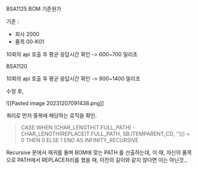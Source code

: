 
BSA1125 BOM 기준원가 

기준 : 
- 회사 2000
- 품목 00-K01

10회의 api 호출 후 평균 응답시간 확인 -> 600~700 밀리초 


BSA1120 

10회의 api 호출 후 평균 응답시간 확인 -> 900~1400 밀리초 

수정 후, 

![[Pasted image 20231207091438.png]]

쿼리로 먼저 중복에 해당하는 로직을 확인. 

> CASE WHEN (CHAR_LENGTH(T.FULL_PATH) - CHAR_LENGTH(REPLACE(T.FULL_PATH, SB.ITEMPARENT_CD, ''))) = 0 THEN 0 ELSE 1 END AS INFINITY_RECURSIVE


Recursive 문에서 재귀를 돌며 BOM에 맞는 PATH 를  산출하는데, 이 때, 자신의 품목으로 PATH에서 REPLACE처리를 했을 때, 이전의 길이와 같지 않다면 이는 아닌것., 